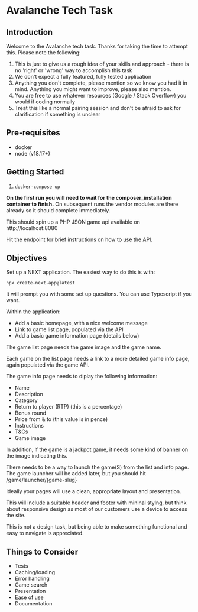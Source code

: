 # Avalanche Tech Task

## Introduction

Welcome to the Avalanche tech task. Thanks for taking the time to attempt this. Please note the following:

1. This is just to give us a rough idea of your skills and approach - there is no 'right' or 'wrong' way to accomplish this task
2. We don't expect a fully featured, fully tested application
3. Anything you don't complete, please mention so we know you had it in mind. Anything you might want to improve, please also mention.
4. You are free to use whatever resources (Google / Stack Overflow) you would if coding normally
5. Treat this like a normal pairing session and don't be afraid to ask for clarification if something is unclear

## Pre-requisites

- docker
- node (v18.17+)

## Getting Started

1. `docker-compose up`

**On the first run you will need to wait for the composer_installation container to finish.** On subsequent runs the vendor modules are there already so it should complete immediately.

This should spin up a PHP JSON game api available on http://localhost:8080

Hit the endpoint for brief instructions on how to use the API.

## Objectives

Set up a NEXT application. The easiest way to do this is with:

`npx create-next-app@latest`

It will prompt you with some set up questions. You can use Typescript if you want.

Within the application:

- Add a basic homepage, with a nice welcome message
- Link to game list page, populated via the API
- Add a basic game information page (details below)

The game list page needs the game image and the game name.

Each game on the list page needs a link to a more detailed game info page, again populated via the game API.

The game info page needs to diplay the following information:

- Name
- Description
- Category
- Return to player (RTP) (this is a percentage)
- Bonus round
- Price from & to (this value is in pence)
- Instructions
- T&Cs
- Game image

In addition, if the game is a jackpot game, it needs some kind of banner on the image indicating this.

There needs to be a way to launch the game(S) from the list and info page. The game launcher will be added later, but you should hit /game/launcher/{game-slug}

Ideally your pages will use a clean, appropriate layout and presentation.

This will include a suitable header and footer with mininal stylng, but think about responsive design as most of our customers use a device to access the site.

This is not a design task, but being able to make something functional and easy to navigate is appreciated.

## Things to Consider

- Tests
- Caching/loading
- Error handling
- Game search
- Presentation
- Ease of use
- Documentation
